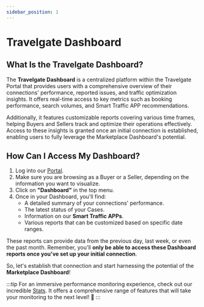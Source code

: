 ```yaml
---
sidebar_position: 1
---
```


# Travelgate Dashboard

## What Is the Travelgate Dashboard? 
The **Travelgate Dashboard** is a centralized platform within the Travelgate Portal that provides users with a comprehensive overview of their connections' performance, reported issues, and traffic optimization insights. It offers real-time access to key metrics such as booking performance, search volumes, and Smart Traffic APP recommendations.

Additionally, it features customizable reports covering various time frames, helping Buyers and Sellers track and optimize their operations effectively. Access to these insights is granted once an initial connection is established, enabling users to fully leverage the Marketplace Dashboard's potential. 

## How Can I Access My Dashboard? 
1. Log into our [Portal](https://www.travelgate.com/).
2. Make sure you are browsing as a Buyer or a Seller, depending on the information you want to visualize.
3. Click on **"Dashboard"** in the top menu.
4. Once in your Dashboard, you'll find:
   - A detailed summary of your connections' performance.
   - The latest status of your Cases.
   - Information on our **Smart Traffic APPs**.
   - Various reports that can be customized based on specific date ranges.

These reports can provide data from the previous day, last week, or even the past month. Remember, you'll **only be able to access these Dashboard reports once you've set up your initial connection**.

So, let's establish that connection and start harnessing the potential of the **Marketplace Dashboard**!

:::tip
For an immersive performance monitoring experience, check out our incredible [Stats](https://app.travelgate.com/stats). It offers a comprehensive range of features that will take your monitoring to the next level! 🚀
:::
